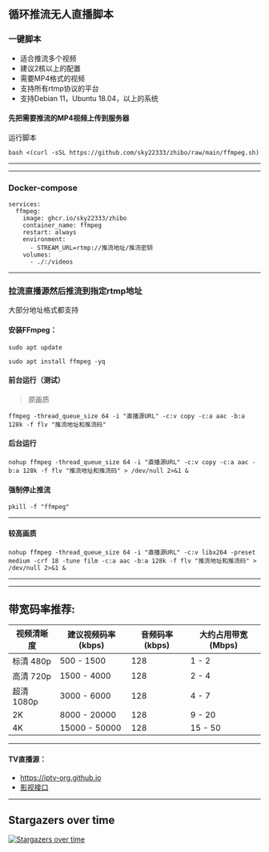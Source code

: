 ## 循环推流无人直播脚本

### 一键脚本
- 适合推流多个视频
- 建议2核以上的配置
- 需要MP4格式的视频
- 支持所有rtmp协议的平台
- 支持Debian 11，Ubuntu 18.04，以上的系统
#### 先把需要推流的MP4视频上传到服务器
运行脚本
```
bash <(curl -sSL https://github.com/sky22333/zhibo/raw/main/ffmpeg.sh)
```

---
---

### Docker-compose
```
services:
  ffmpeg:
    image: ghcr.io/sky22333/zhibo
    container_name: ffmpeg
    restart: always
    environment:
      - STREAM_URL=rtmp://推流地址/推流密钥
    volumes:
      - ./:/videos
```

---

### 拉流直播源然后推流到指定rtmp地址
大部分地址格式都支持

#### 安装FFmpeg：

 
```
sudo apt update
```


```
sudo apt install ffmpeg -yq
```


####  前台运行（测试）
>原画质
```
ffmpeg -thread_queue_size 64 -i "直播源URL" -c:v copy -c:a aac -b:a 128k -f flv "推流地址和推流码"
```




#### 后台运行

```
nohup ffmpeg -thread_queue_size 64 -i "直播源URL" -c:v copy -c:a aac -b:a 128k -f flv "推流地址和推流码" > /dev/null 2>&1 &
```



#### 强制停止推流

```
pkill -f "ffmpeg"
```

---

#### 较高画质
```
nohup ffmpeg -thread_queue_size 64 -i "直播源URL" -c:v libx264 -preset medium -crf 18 -tune film -c:a aac -b:a 128k -f flv "推流地址和推流码" > /dev/null 2>&1 &
```





---
---

##  带宽码率推荐:

| 视频清晰度    | 建议视频码率 (kbps) | 音频码率 (kbps) | 大约占用带宽 (Mbps) |
|-------------|-------------------|----------------|------------------|
| 标清 480p  | 500 - 1500        | 128            | 1 - 2     |
| 高清 720p  | 1500 - 4000       | 128            | 2 - 4      |
| 超清 1080p | 3000 - 6000       | 128            | 4 - 7      |
| 2K           | 8000 - 20000      | 128            | 9 - 20     |
| 4K           | 15000 - 50000     | 128            | 15 - 50    |

---

#### TV直播源：
- https://iptv-org.github.io
- [影视接口](https://cn.bing.com/search?q=%E5%BD%B1%E8%A7%86%E9%87%87%E9%9B%86)

---

## Stargazers over time
[![Stargazers over time](https://starchart.cc/sky22333/zhibo.svg?variant=adaptive)](https://starchart.cc/sky22333/zhibo)
